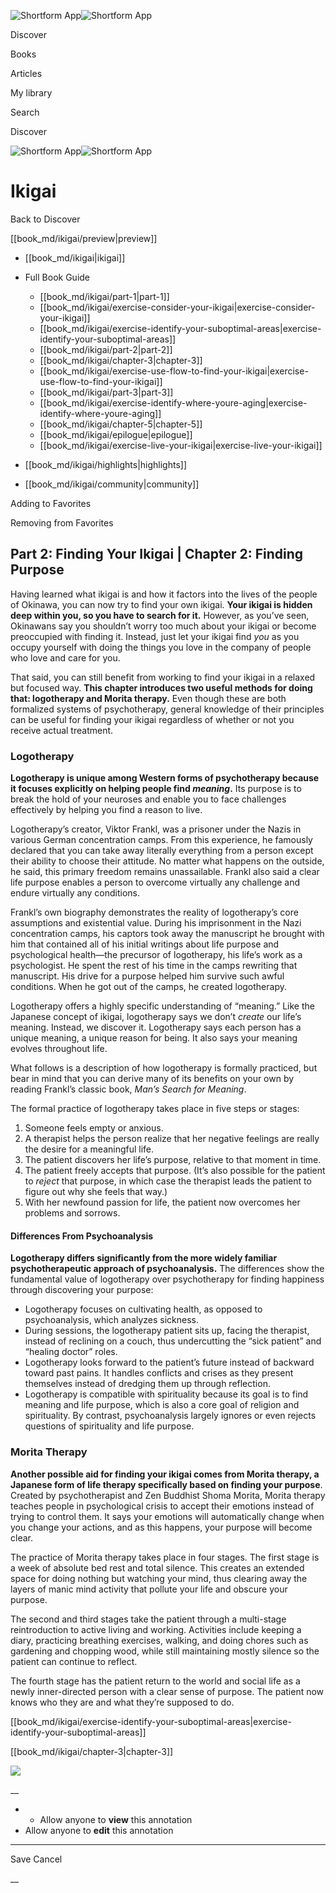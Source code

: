 ![Shortform App](/img/logo.36a2399e.svg)![Shortform App](/img/logo-dark.70c1b072.svg)

Discover

Books

Articles

My library

Search

Discover

![Shortform App](/img/logo.36a2399e.svg)![Shortform App](/img/logo-dark.70c1b072.svg)

# Ikigai

Back to Discover

[[book_md/ikigai/preview|preview]]

  * [[book_md/ikigai|ikigai]]
  * Full Book Guide

    * [[book_md/ikigai/part-1|part-1]]
    * [[book_md/ikigai/exercise-consider-your-ikigai|exercise-consider-your-ikigai]]
    * [[book_md/ikigai/exercise-identify-your-suboptimal-areas|exercise-identify-your-suboptimal-areas]]
    * [[book_md/ikigai/part-2|part-2]]
    * [[book_md/ikigai/chapter-3|chapter-3]]
    * [[book_md/ikigai/exercise-use-flow-to-find-your-ikigai|exercise-use-flow-to-find-your-ikigai]]
    * [[book_md/ikigai/part-3|part-3]]
    * [[book_md/ikigai/exercise-identify-where-youre-aging|exercise-identify-where-youre-aging]]
    * [[book_md/ikigai/chapter-5|chapter-5]]
    * [[book_md/ikigai/epilogue|epilogue]]
    * [[book_md/ikigai/exercise-live-your-ikigai|exercise-live-your-ikigai]]
  * [[book_md/ikigai/highlights|highlights]]
  * [[book_md/ikigai/community|community]]



Adding to Favorites 

Removing from Favorites 

## Part 2: Finding Your Ikigai | Chapter 2: Finding Purpose

Having learned what ikigai is and how it factors into the lives of the people of Okinawa, you can now try to find your own ikigai. **Your ikigai is hidden deep within you, so you have to search for it.** However, as you’ve seen, Okinawans say you shouldn’t worry too much about your ikigai or become preoccupied with finding it. Instead, just let your ikigai find _you_ as you occupy yourself with doing the things you love in the company of people who love and care for you.

That said, you can still benefit from working to find your ikigai in a relaxed but focused way. **This chapter introduces two useful methods for doing that: logotherapy and Morita therapy.** Even though these are both formalized systems of psychotherapy, general knowledge of their principles can be useful for finding your ikigai regardless of whether or not you receive actual treatment.

### Logotherapy

**Logotherapy is unique among Western forms of psychotherapy because it focuses explicitly on helping people find _meaning_.** Its purpose is to break the hold of your neuroses and enable you to face challenges effectively by helping you find a reason to live.

Logotherapy’s creator, Viktor Frankl, was a prisoner under the Nazis in various German concentration camps. From this experience, he famously declared that you can take away literally everything from a person except their ability to choose their attitude. No matter what happens on the outside, he said, this primary freedom remains unassailable. Frankl also said a clear life purpose enables a person to overcome virtually any challenge and endure virtually any conditions.

Frankl’s own biography demonstrates the reality of logotherapy’s core assumptions and existential value. During his imprisonment in the Nazi concentration camps, his captors took away the manuscript he brought with him that contained all of his initial writings about life purpose and psychological health—the precursor of logotherapy, his life’s work as a psychologist. He spent the rest of his time in the camps rewriting that manuscript. His drive for a purpose helped him survive such awful conditions. When he got out of the camps, he created logotherapy.

Logotherapy offers a highly specific understanding of “meaning.” Like the Japanese concept of ikigai, logotherapy says we don’t _create_ our life’s meaning. Instead, we discover it. Logotherapy says each person has a unique meaning, a unique reason for being. It also says your meaning evolves throughout life.

What follows is a description of how logotherapy is formally practiced, but bear in mind that you can derive many of its benefits on your own by reading Frankl’s classic book, _Man’s Search for Meaning_.

The formal practice of logotherapy takes place in five steps or stages:

  1. Someone feels empty or anxious.
  2. A therapist helps the person realize that her negative feelings are really the desire for a meaningful life.
  3. The patient discovers her life’s purpose, relative to that moment in time.
  4. The patient freely accepts that purpose. (It’s also possible for the patient to _reject_ that purpose, in which case the therapist leads the patient to figure out why she feels that way.)
  5. With her newfound passion for life, the patient now overcomes her problems and sorrows.



#### Differences From Psychoanalysis

**Logotherapy differs significantly from the more widely familiar psychotherapeutic approach of psychoanalysis.** The differences show the fundamental value of logotherapy over psychotherapy for finding happiness through discovering your purpose:

  * Logotherapy focuses on cultivating health, as opposed to psychoanalysis, which analyzes sickness.
  * During sessions, the logotherapy patient sits up, facing the therapist, instead of reclining on a couch, thus undercutting the “sick patient” and “healing doctor” roles.
  * Logotherapy looks forward to the patient’s future instead of backward toward past pains. It handles conflicts and crises as they present themselves instead of dredging them up through reflection.
  * Logotherapy is compatible with spirituality because its goal is to find meaning and life purpose, which is also a core goal of religion and spirituality. By contrast, psychoanalysis largely ignores or even rejects questions of spirituality and life purpose.



### Morita Therapy

**Another possible aid for finding your ikigai comes from Morita therapy, a Japanese form of life therapy specifically based on finding your purpose**. Created by psychotherapist and Zen Buddhist Shoma Morita, Morita therapy teaches people in psychological crisis to accept their emotions instead of trying to control them. It says your emotions will automatically change when you change your actions, and as this happens, your purpose will become clear.

The practice of Morita therapy takes place in four stages. The first stage is a week of absolute bed rest and total silence. This creates an extended space for doing nothing but watching your mind, thus clearing away the layers of manic mind activity that pollute your life and obscure your purpose.

The second and third stages take the patient through a multi-stage reintroduction to active living and working. Activities include keeping a diary, practicing breathing exercises, walking, and doing chores such as gardening and chopping wood, while still maintaining mostly silence so the patient can continue to reflect.

The fourth stage has the patient return to the world and social life as a newly inner-directed person with a clear sense of purpose. The patient now knows who they are and what they’re supposed to do.

[[book_md/ikigai/exercise-identify-your-suboptimal-areas|exercise-identify-your-suboptimal-areas]]

[[book_md/ikigai/chapter-3|chapter-3]]

![](https://bat.bing.com/action/0?ti=56018282&Ver=2&mid=ffeddf7f-01ea-4152-a395-597029da035c&sid=49fff5b0636c11eeb9c611038afc8668&vid=4a005010636c11ee80c703d4c4a7acd5&vids=0&msclkid=N&pi=0&lg=en-US&sw=800&sh=600&sc=24&nwd=1&tl=Shortform%20%7C%20Book&p=https%3A%2F%2Fwww.shortform.com%2Fapp%2Fbook%2Fikigai%2Fpart-2&r=&lt=415&evt=pageLoad&sv=1&rn=336257)

__

  *   * Allow anyone to **view** this annotation
  * Allow anyone to **edit** this annotation



* * *

Save Cancel

__



